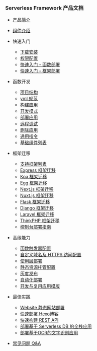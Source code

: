### Serverless Framework 产品文档

- [产品简介](https://github.com/AprilJC/Serverless-Framework-Docs/blob/main/docs/%E4%BA%A7%E5%93%81%E7%AE%80%E4%BB%8B.md)
- [组件介绍](https://github.com/AprilJC/Serverless-Framework-Docs/blob/main/docs/%E7%BB%84%E4%BB%B6%E4%BB%8B%E7%BB%8D.md)

- 快速入门

  - [下载安装](https://github.com/AprilJC/Serverless-Framework-Docs/blob/main/docs/%E5%BF%AB%E9%80%9F%E5%85%A5%E9%97%A8/%E4%B8%8B%E8%BD%BD%E5%AE%89%E8%A3%85.md)
  - [权限配置](https://github.com/AprilJC/Serverless-Framework-Docs/blob/main/docs/%E5%BF%AB%E9%80%9F%E5%85%A5%E9%97%A8/%E6%9D%83%E9%99%90%E9%85%8D%E7%BD%AE%E8%AF%B4%E6%98%8E.md)
  - [快速入门 - 函数部署](https://github.com/AprilJC/Serverless-Framework-Docs/blob/main/docs/%E5%BF%AB%E9%80%9F%E5%85%A5%E9%97%A8/%E5%BF%AB%E9%80%9F%E5%85%A5%E9%97%A8%20-%20%E5%87%BD%E6%95%B0%E9%83%A8%E7%BD%B2.md)
  - [快速入门 - 框架部署](https://github.com/AprilJC/Serverless-Framework-Docs/blob/main/docs/%E5%BF%AB%E9%80%9F%E5%85%A5%E9%97%A8/%E5%BF%AB%E9%80%9F%E5%85%A5%E9%97%A8%20-%20%E6%A1%86%E6%9E%B6%E9%83%A8%E7%BD%B2.md)

- 函数开发

  - [项目结构](https://github.com/AprilJC/Serverless-Framework-Docs/blob/main/docs/%E5%87%BD%E6%95%B0%E5%BA%94%E7%94%A8%E5%BC%80%E5%8F%91/%E7%9B%AE%E5%BD%95%E7%BB%93%E6%9E%84.md)
  - [yml 规范](https://github.com/AprilJC/Serverless-Framework-Docs/blob/main/docs/%E5%87%BD%E6%95%B0%E5%BA%94%E7%94%A8%E5%BC%80%E5%8F%91/yml%20%E6%96%87%E4%BB%B6%E8%A7%84%E8%8C%83.md)
  - [构建应用](https://github.com/AprilJC/Serverless-Framework-Docs/blob/main/docs/%E5%87%BD%E6%95%B0%E5%BA%94%E7%94%A8%E5%BC%80%E5%8F%91/%E6%9E%84%E5%BB%BA%E5%BA%94%E7%94%A8.md)
  - [开发模式](https://github.com/AprilJC/Serverless-Framework-Docs/blob/main/docs/%E5%87%BD%E6%95%B0%E5%BA%94%E7%94%A8%E5%BC%80%E5%8F%91/%E5%BC%80%E5%8F%91%E6%A8%A1%E5%BC%8F.md)
  - [部署应用](https://github.com/AprilJC/Serverless-Framework-Docs/blob/main/docs/%E5%87%BD%E6%95%B0%E5%BA%94%E7%94%A8%E5%BC%80%E5%8F%91/%E9%83%A8%E7%BD%B2%E5%BA%94%E7%94%A8.md)
  - [远程调试](https://github.com/AprilJC/Serverless-Framework-Docs/blob/main/docs/%E5%87%BD%E6%95%B0%E5%BA%94%E7%94%A8%E5%BC%80%E5%8F%91/%E8%BF%9C%E7%A8%8B%E8%B0%83%E8%AF%95.md)
  - [删除应用](https://github.com/AprilJC/Serverless-Framework-Docs/blob/main/docs/%E5%87%BD%E6%95%B0%E5%BA%94%E7%94%A8%E5%BC%80%E5%8F%91/%E5%88%A0%E9%99%A4%E5%BA%94%E7%94%A8.md)
   - [通用指令](https://github.com/AprilJC/Serverless-Framework-Docs/blob/main/docs/%E5%87%BD%E6%95%B0%E5%BA%94%E7%94%A8%E5%BC%80%E5%8F%91/%E9%80%9A%E7%94%A8%E6%8C%87%E4%BB%A4%E4%BB%8B%E7%BB%8D.md)
  - [基础组件列表](https://github.com/AprilJC/Serverless-Framework-Docs/blob/main/docs/%E5%87%BD%E6%95%B0%E5%BA%94%E7%94%A8%E5%BC%80%E5%8F%91/%E5%9F%BA%E7%A1%80%E7%BB%84%E4%BB%B6%E5%88%97%E8%A1%A8.md)

- 框架迁移
  - [支持框架列表](https://github.com/AprilJC/Serverless-Framework-Docs/blob/main/docs/%E6%A1%86%E6%9E%B6%E8%BF%81%E7%A7%BB/%E6%94%AF%E6%8C%81%E6%A1%86%E6%9E%B6%E5%88%97%E8%A1%A8.md)
  - [Express 框架迁移](https://github.com/AprilJC/Serverless-Framework-Docs/blob/main/docs/%E6%A1%86%E6%9E%B6%E8%BF%81%E7%A7%BB/Express%20%E6%A1%86%E6%9E%B6%E8%BF%81%E7%A7%BB.md)
  - [Koa 框架迁移](https://github.com/AprilJC/Serverless-Framework-Docs/blob/main/docs/%E6%A1%86%E6%9E%B6%E8%BF%81%E7%A7%BB/Koa%20%E6%A1%86%E6%9E%B6%E8%BF%81%E7%A7%BB.md)
  - [Egg 框架迁移](https://github.com/AprilJC/Serverless-Framework-Docs/blob/main/docs/%E6%A1%86%E6%9E%B6%E8%BF%81%E7%A7%BB/Egg.js%20%E6%A1%86%E6%9E%B6%E8%BF%81%E7%A7%BB.md)
  - [Next.js 框架迁移](https://github.com/AprilJC/Serverless-Framework-Docs/blob/main/docs/%E6%A1%86%E6%9E%B6%E8%BF%81%E7%A7%BB/Next.js%20%E6%A1%86%E6%9E%B6%E8%BF%81%E7%A7%BB.md)
  - [Nuxt.js 框架迁移](https://github.com/AprilJC/Serverless-Framework-Docs/blob/main/docs/%E6%A1%86%E6%9E%B6%E8%BF%81%E7%A7%BB/Nuxt.js%20%E6%A1%86%E6%9E%B6%E8%BF%81%E7%A7%BB.md)
  - [Flask 框架迁移](https://github.com/AprilJC/Serverless-Framework-Docs/blob/main/docs/%E6%A1%86%E6%9E%B6%E8%BF%81%E7%A7%BB/Flask%20%E6%A1%86%E6%9E%B6%E8%BF%81%E7%A7%BB.md)
  - [Django 框架迁移](https://github.com/AprilJC/Serverless-Framework-Docs/blob/main/docs/%E6%A1%86%E6%9E%B6%E8%BF%81%E7%A7%BB/Django%20%E6%A1%86%E6%9E%B6%E8%BF%81%E7%A7%BB.md)
  - [Laravel 框架迁移](https://github.com/AprilJC/Serverless-Framework-Docs/blob/main/docs/%E6%A1%86%E6%9E%B6%E8%BF%81%E7%A7%BB/Laravel%20%E6%A1%86%E6%9E%B6%E8%BF%81%E7%A7%BB.md)
  - [ThinkPHP 框架迁移](https://github.com/AprilJC/Serverless-Framework-Docs/blob/main/docs/%E6%A1%86%E6%9E%B6%E8%BF%81%E7%A7%BB/ThinkPHP%20%E6%A1%86%E6%9E%B6%E8%BF%81%E7%A7%BB.md)
  - [控制台部署指南](https://github.com/AprilJC/Serverless-Framework-Docs/blob/main/docs/%E6%A1%86%E6%9E%B6%E8%BF%81%E7%A7%BB/%E6%8E%A7%E5%88%B6%E5%8F%B0%E9%83%A8%E7%BD%B2%E6%8C%87%E5%8D%97.md)

- 高级能力
  - [函数触发器配置](https://github.com/AprilJC/Serverless-Framework-Docs/blob/main/docs/%E9%AB%98%E7%BA%A7%E8%83%BD%E5%8A%9B/%E8%A7%A6%E5%8F%91%E5%99%A8%E9%85%8D%E7%BD%AE.md)
  - [自定义域名及 HTTPS 访问配置](https://github.com/AprilJC/Serverless-Framework-Docs/blob/main/docs/%E9%AB%98%E7%BA%A7%E8%83%BD%E5%8A%9B/%E8%87%AA%E5%AE%9A%E4%B9%89%E5%9F%9F%E5%90%8D%E5%8F%8A%20HTTPS%20%E8%AE%BF%E9%97%AE%E9%85%8D%E7%BD%AE.md)
  - [使用层部署](https://github.com/AprilJC/Serverless-Framework-Docs/blob/main/docs/%E9%AB%98%E7%BA%A7%E8%83%BD%E5%8A%9B/%E4%BD%BF%E7%94%A8%E5%B1%82%E9%83%A8%E7%BD%B2.md)
  - [静态资源托管配置](https://github.com/AprilJC/Serverless-Framework-Docs/blob/main/docs/%E9%AB%98%E7%BA%A7%E8%83%BD%E5%8A%9B/%E9%9D%99%E6%80%81%E8%B5%84%E6%BA%90%E6%89%98%E7%AE%A1.md)
  - [灰度发布](https://github.com/AprilJC/Serverless-Framework-Docs/blob/main/docs/%E9%AB%98%E7%BA%A7%E8%83%BD%E5%8A%9B/%E7%81%B0%E5%BA%A6%E5%8F%91%E5%B8%83.md)
  - [自动化部署](https://github.com/AprilJC/Serverless-Framework-Docs/blob/main/docs/%E9%AB%98%E7%BA%A7%E8%83%BD%E5%8A%9B/%E8%87%AA%E5%8A%A8%E5%8C%96%E9%83%A8%E7%BD%B2.md)
  - [开发与复用应用模版](https://github.com/AprilJC/Serverless-Framework-Docs/blob/main/docs/%E9%AB%98%E7%BA%A7%E8%83%BD%E5%8A%9B/%E5%BC%80%E5%8F%91%E4%B8%8E%E5%A4%8D%E7%94%A8%E6%A8%A1%E7%89%88.md)

- 最佳实践
  
  - [Website 静态网站部署](https://github.com/AprilJC/Serverless-Framework-Docs/blob/main/docs/%E6%9C%80%E4%BD%B3%E5%AE%9E%E8%B7%B5/%E9%83%A8%E7%BD%B2%20Website%20%E9%9D%99%E6%80%81%E7%BD%91%E7%AB%99.md)
  - [快速部署 Hexo博客](https://github.com/AprilJC/Serverless-Framework-Docs/blob/main/docs/%E6%9C%80%E4%BD%B3%E5%AE%9E%E8%B7%B5/%E5%BF%AB%E9%80%9F%E9%83%A8%E7%BD%B2%20Hexo%E5%8D%9A%E5%AE%A2.md)
  - [快速构建 REST API](https://github.com/AprilJC/Serverless-Framework-Docs/blob/main/docs/%E6%9C%80%E4%BD%B3%E5%AE%9E%E8%B7%B5/%E5%BF%AB%E9%80%9F%E6%9E%84%E5%BB%BA%20REST%20API.md)
  - [部署基于 Serverless DB 的全栈应用](https://github.com/AprilJC/Serverless-Framework-Docs/blob/main/docs/%E6%9C%80%E4%BD%B3%E5%AE%9E%E8%B7%B5/%E9%83%A8%E7%BD%B2%E5%9F%BA%E4%BA%8E%20Serverless%20DB%20%E7%9A%84%E5%85%A8%E6%A0%88%E5%BA%94%E7%94%A8.md)
  - [部署基于OCR的文字识别应用](https://github.com/AprilJC/Serverless-Framework-Docs/blob/main/docs/%E6%9C%80%E4%BD%B3%E5%AE%9E%E8%B7%B5/%E9%83%A8%E7%BD%B2%E5%9F%BA%E4%BA%8EOCR%E7%9A%84%E6%96%87%E5%AD%97%E8%AF%86%E5%88%AB%E5%BA%94%E7%94%A8.md)

- [常见问题 Q&A](https://github.com/AprilJC/Serverless-Framework-Docs/blob/main/docs/%E5%B8%B8%E8%A7%81%E9%97%AE%E9%A2%98%20Q%26A.md)
